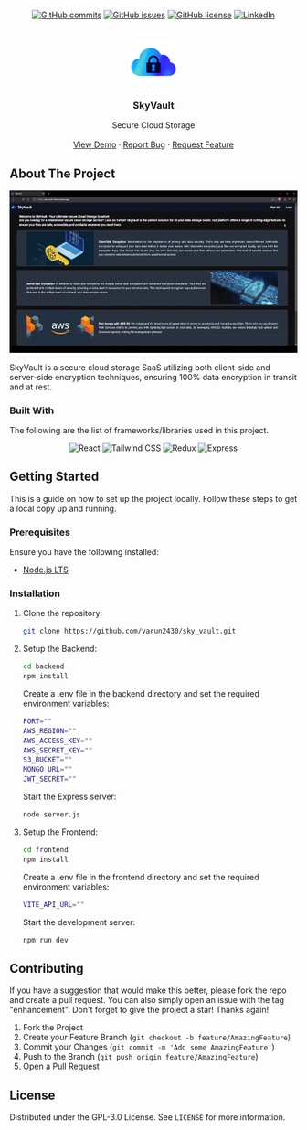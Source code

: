 <br>
<div align="center">
    <a href="https://github.com/varun2430/sky_vault/commits/main/"><img alt="GitHub commits" src="https://img.shields.io/github/commit-activity/t/varun2430/sky_vault/main?style=for-the-badge"></a>
    <a href="https://github.com/varun2430/sky_vault/issues"><img alt="GitHub issues" src="https://img.shields.io/github/issues/varun2430/sky_vault?color=brightgreen&label=issues&style=for-the-badge"></a>
    <a href="https://github.com/varun2430/sky_vault/blob/main/LICENSE"><img alt="GitHub license" src="https://img.shields.io/github/license/varun2430/sky_vault?style=for-the-badge"></a>
    <a href="https://www.linkedin.com/in/varun-kadkade-7359aa214/"><img alt="LinkedIn" src="https://img.shields.io/badge/-LinkedIn-black.svg?style=for-the-badge&logo=linkedin&colorB=555"></a>
</div>
<br>

<br />
<div align="center">
  <a href="https://github.com/varun2430/sky_vault">
    <img src="readme_assets/logo.png" alt="Logo" width="80" height="80">
  </a>

  <h3 align="center">SkyVault</h3>

  <p align="center">
    Secure Cloud Storage
    <br />
    <br />
    <a href="https://drive.google.com/file/d/1gBhaQFrgVoicwWLPCFFBQxP4ceO-RN17/view?usp=sharing">View Demo</a>
    ·
    <a href="https://github.com/varun2430/sky_vault/issues/new?labels=bug">Report Bug</a>
    ·
    <a href="https://github.com/varun2430/sky_vault/issues/new?labels=enhancement">Request Feature</a>
  </p>
</div>

## About The Project

<div align="center">
    <img alt="SkyVault Demo Gif" src="readme_assets/demo.gif">
</div>

SkyVault is a secure cloud storage SaaS utilizing both client-side and server-side encryption techniques, ensuring 100% data encryption in transit and at rest.

### Built With

The following are the list of frameworks/libraries used in this project.

<div align="center">
    <img alt="React" src="https://img.shields.io/badge/React-20232A?style=for-the-badge&logo=react&logoColor=61DAFB">
    <img alt="Tailwind CSS" src="https://img.shields.io/badge/Tailwind_CSS-38B2AC?style=for-the-badge&logo=tailwind-css&logoColor=white">
    <img alt="Redux" src="https://img.shields.io/badge/Redux-764ABC?style=for-the-badge&logo=redux&logoColor=white">
    <img alt="Express" src="https://img.shields.io/badge/Express-404d59?style=for-the-badge&logo=express&logoColor=white">
</div>

## Getting Started

This is a guide on how to set up the project locally. Follow these steps to get a local copy up and running.

### Prerequisites

Ensure you have the following installed:

- [Node.js LTS](https://nodejs.org/)

### Installation

1. Clone the repository:

   ```sh
   git clone https://github.com/varun2430/sky_vault.git
   ```

2. Setup the Backend:

   ```sh
   cd backend
   npm install
   ```

   Create a .env file in the backend directory and set the required environment variables:

   ```sh
   PORT=""
   AWS_REGION=""
   AWS_ACCESS_KEY=""
   AWS_SECRET_KEY=""
   S3_BUCKET=""
   MONGO_URL=""
   JWT_SECRET=""
   ```

   Start the Express server:

   ```sh
   node server.js
   ```

3. Setup the Frontend:
   ```sh
   cd frontend
   npm install
   ```
   Create a .env file in the frontend directory and set the required environment variables:
   ```sh
   VITE_API_URL=""
   ```
   Start the development server:
   ```sh
   npm run dev
   ```

## Contributing

If you have a suggestion that would make this better, please fork the repo and create a pull request. You can also simply open an issue with the tag "enhancement".
Don't forget to give the project a star! Thanks again!

1. Fork the Project
2. Create your Feature Branch (`git checkout -b feature/AmazingFeature`)
3. Commit your Changes (`git commit -m 'Add some AmazingFeature'`)
4. Push to the Branch (`git push origin feature/AmazingFeature`)
5. Open a Pull Request

## License

Distributed under the GPL-3.0 License. See `LICENSE` for more information.
